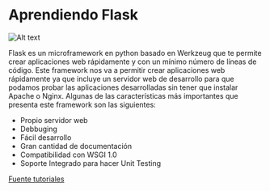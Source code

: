 # Aprendiendo Flask

![Alt text](http://flask.pocoo.org/static/logo/flask.png)

Flask es un microframework en python basado en Werkzeug que te permite crear aplicaciones web rápidamente y con un mínimo número de líneas de código. Este framework  nos va a permitir crear aplicaciones web rápidamente ya que incluye un servidor web de desarrollo para que podamos probar las aplicaciones desarrolladas sin tener que instalar Apache o Nginx.  Algunas de las características más importantes que presenta este framework son las siguientes:
- Propio servidor web
- Debbuging
- Fácil desarrollo
- Gran cantidad de documentación
- Compatibilidad con WSGI 1.0 
- Soporte Integrado para hacer Unit Testing

<a href="https://geekytheory.com/?s=flask" target="_blank">Fuente tutoriales</a>
